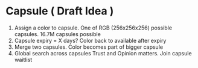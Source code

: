 # Capsule ( Draft Idea )
1. Assign a color to capsule. One of RGB (256x256x256) possible capsules. 16.7M capsules possible
2. Capsule expiry = X days? Color back to available after expiry
3. Merge two capsules. Color becomes part of bigger capsule
4. Global search across capsules
Trust and Opinion matters.
Join capsule waitlist
